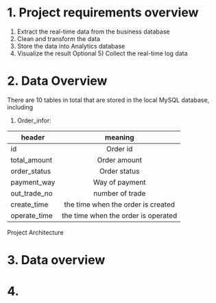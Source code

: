 # 1. Project requirements overview
1) Extract the real-time data from the business database
2) Clean and transform the data
3) Store the data into Analytics database
4) Visualize the result
Optional 5) Collect the real-time log data

# 2. Data Overview
There are 10 tables in total that are stored in the local MySQL database, including 
1) Order_infor: 

| header        | meaning       |
| ------------- |:-------------:| 
| id            | Order id      |
| total_amount  | Order amount  |   
| order_status  | Order status  |  
| payment_way   | Way of payment|
| out_trade_no  | number of trade|
| create_time | the time when the order is created|
| operate_time| the time when the order is operated|




Project Architecture
# 3. Data overview
# 4. 

